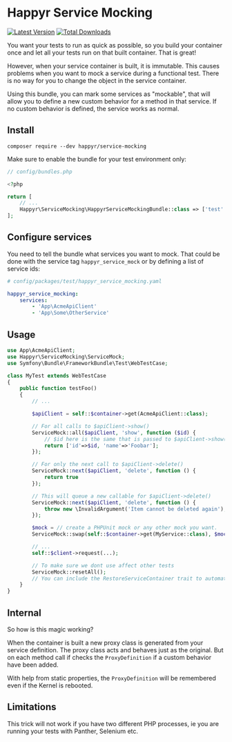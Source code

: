 # Happyr Service Mocking

[![Latest Version](https://img.shields.io/github/release/Happyr/service-mocking.svg?style=flat-square)](https://github.com/Happyr/service-mocking/releases)
[![Total Downloads](https://img.shields.io/packagist/dt/happyr/service-mocking.svg?style=flat-square)](https://packagist.org/packages/happyr/service-mocking)

You want your tests to run as quick as possible, so you build your container once
and let all your tests run on that built container. That is great!

However, when your service container is built, it is immutable. This causes problems
when you want to mock a service during a functional test. There is no way for you
to change the object in the service container.

Using this bundle, you can mark some services as "mockable", that will allow you
to define a new custom behavior for a method in that service. If no custom behavior
is defined, the service works as normal.

## Install

```cli
composer require --dev happyr/service-mocking
```

Make sure to enable the bundle for your test environment only:

```php
// config/bundles.php

<?php

return [
    // ...
    Happyr\ServiceMocking\HappyrServiceMockingBundle::class => ['test' => true],
];
```

## Configure services

You need to tell the bundle what services you want to mock. That could be done with
the service tag `happyr_service_mock` or by defining a list of service ids:

```yaml
# config/packages/test/happyr_service_mocking.yaml

happyr_service_mocking:
    services:
        - 'App\AcmeApiClient'
        - 'App\Some\OtherService'
```

## Usage

```php
use App\AcmeApiClient;
use Happyr\ServiceMocking\ServiceMock;
use Symfony\Bundle\FrameworkBundle\Test\WebTestCase;

class MyTest extends WebTestCase
{
    public function testFoo()
    {
        // ...

        $apiClient = self::$container->get(AcmeApiClient::class);

        // For all calls to $apiClient->show()
        ServiceMock::all($apiClient, 'show', function ($id) {
            // $id here is the same that is passed to $apiClient->show('123')
            return ['id'=>$id, 'name'=>'Foobar'];
        });

        // For only the next call to $apiClient->delete()
        ServiceMock::next($apiClient, 'delete', function () {
            return true
        });

        // This will queue a new callable for $apiClient->delete()
        ServiceMock::next($apiClient, 'delete', function () {
            throw new \InvalidArgument('Item cannot be deleted again');
        });

        $mock = // create a PHPUnit mock or any other mock you want.
        ServiceMock::swap(self::$container->get(MyService::class), $mock);

        // ...
        self::$client->request(...);

        // To make sure we dont use affect other tests
        ServiceMock::resetAll();
        // You can include the RestoreServiceContainer trait to automatically reset services
    }
}
```

## Internal

So how is this magic working?

When the container is built a new proxy class is generated from your service definition.
The proxy class acts and behaves just as the original. But on each method call if
checks the `ProxyDefinition` if a custom behavior have been added.

With help from static properties, the `ProxyDefinition` will be remembered even if
the Kernel is rebooted.

## Limitations

This trick will not work if you have two different PHP processes, ie you are running
your tests with Panther, Selenium etc.
